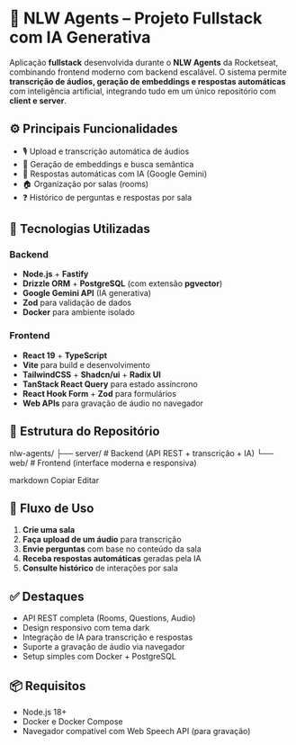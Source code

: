 # 🧠 NLW Agents – Projeto Fullstack com IA Generativa

Aplicação **fullstack** desenvolvida durante o **NLW Agents** da Rocketseat, combinando frontend moderno com backend escalável. O sistema permite **transcrição de áudios, geração de embeddings e respostas automáticas** com inteligência artificial, integrando tudo em um único repositório com **client e server**.

## ⚙️ Principais Funcionalidades

- 🎙️ Upload e transcrição automática de áudios
- 🧠 Geração de embeddings e busca semântica
- 🤖 Respostas automáticas com IA (Google Gemini)
- 🏠 Organização por salas (rooms)
- ❓ Histórico de perguntas e respostas por sala

## 🧪 Tecnologias Utilizadas

### Backend

- **Node.js** + **Fastify**
- **Drizzle ORM** + **PostgreSQL** (com extensão **pgvector**)
- **Google Gemini API** (IA generativa)
- **Zod** para validação de dados
- **Docker** para ambiente isolado

### Frontend

- **React 19** + **TypeScript**
- **Vite** para build e desenvolvimento
- **TailwindCSS** + **Shadcn/ui** + **Radix UI**
- **TanStack React Query** para estado assíncrono
- **React Hook Form** + **Zod** para formulários
- **Web APIs** para gravação de áudio no navegador

## 📁 Estrutura do Repositório

nlw-agents/
├── server/ # Backend (API REST + transcrição + IA)
└── web/ # Frontend (interface moderna e responsiva)

markdown
Copiar
Editar

## 🚀 Fluxo de Uso

1. **Crie uma sala**
2. **Faça upload de um áudio** para transcrição
3. **Envie perguntas** com base no conteúdo da sala
4. **Receba respostas automáticas** geradas pela IA
5. **Consulte histórico** de interações por sala

## ✅ Destaques

- API REST completa (Rooms, Questions, Audio)
- Design responsivo com tema dark
- Integração de IA para transcrição e respostas
- Suporte a gravação de áudio via navegador
- Setup simples com Docker + PostgreSQL

## 📦 Requisitos

- Node.js 18+
- Docker e Docker Compose
- Navegador compatível com Web Speech API (para gravação)
